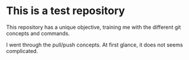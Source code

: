 # This is a test repository

This repository has a unique objective, training me with the different git concepts and commands.

I went through the pull/push concepts. At first glance, it does not seems complicated.
